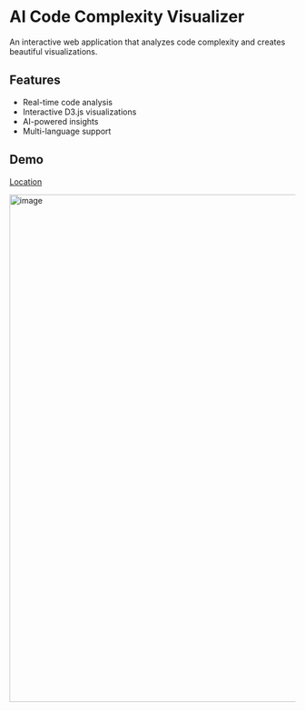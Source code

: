# AI Code Complexity Visualizer

An interactive web application that analyzes code complexity and creates beautiful visualizations.

## Features
- Real-time code analysis
- Interactive D3.js visualizations  
- AI-powered insights
- Multi-language support

## Demo
[Location](https://github.com/Akshayconqurers/AI-Code-Complexity-visualizer)

<img width="1888" height="893" alt="image" src="https://github.com/user-attachments/assets/82710f2c-915e-44f8-afbb-842180868442" />

